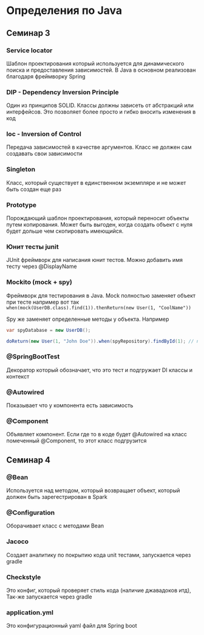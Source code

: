 # Определения по Java

## Семинар 3
### Service locator
Шаблон проектирования который используется для динамического поиска и предоставления 
зависимостей. В Java в основном реализован благодаря фреймворку Spring

### DIP - Dependency Inversion Principle

Один из принципов SOLID. Классы должны зависеть от абстракций или интерфейсов.
Это позволяет более просто и гибко вносить изменения в код

### Ioc - Inversion of Control

Передача зависимостей в качестве аргументов. Класс не должен сам создавать свои зависимости

### Singleton

Класс, который существует в единственном экземпляре и не может быть создан еще раз

### Prototype

Порождающий шаблон проектирования, который переносит объекты путем копирования.
Может быть выгоден, когда создать объект с нуля будет дольше чем скопировать имеющийся.

### Юнит тесты junit

JUnit фреймворк для написания юнит тестов. Можно добавить имя тесту через @DisplayName

### Mockito (mock + spy)

Фреймворк для тестирования в Java. Mock полностью заменяет объект при тесте например вот так
`when(mock(UserDB.class).find(1)).thenReturn(new User(1, "CoolName"))`

Spy же заменяет определенные методы у объекта. Например
```java
var spyDatabase = new UserDB();

doReturn(new User(1, "John Doe")).when(spyRepository).findById(1); // подменили метод для аргумента 1
```

### @SpringBootTest

Декоратор который обозначает, что это тест и подгружает DI классы и контекст

### @Autowired

Показывает что у компонента есть зависимость

### @Component

Объявляет компонент. Если где то в коде будет @Autowired на класс помеченный @Component, то этот
класс подгрузится

## Семинар 4

### @Bean 

Используется над методом, который возвращает объект, который должен быть зарегестрирован в Spark

### @Configuration

Оборачивает класс с методами Bean

### Jacoco

Создает аналитику по покрытию кода unit тестами, запускается через gradle

### Checkstyle

Это конфиг, который проверяет стиль кода (наличие джавадоков итд), Так-же запускается через gradle

### application.yml

Это конфигурационный yaml файл для Spring boot